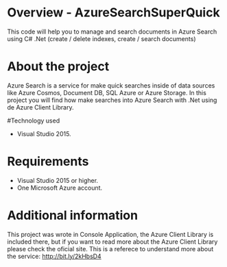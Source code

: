 # Overview - AzureSearchSuperQuick
This code will help you to manage and search documents in Azure Search using C# .Net (create / delete indexes, create / search documents)

# About the project
Azure Search is a service for make quick searches inside of data sources like Azure Cosmos, Document DB, SQL Azure or Azure Storage. In this project you will find how make searches into Azure Search with .Net using de Azure Client Library.

#Technology used

* Visual Studio 2015.

# Requirements

* Visual Studio 2015 or higher.
* One Microsoft Azure account.

# Additional information

This project was wrote in Console Application, the Azure Client Library is included there, but if you want to read more about the Azure Client Library please check the oficial site.
This is a referece to understand more about the service: http://bit.ly/2kHbsD4
